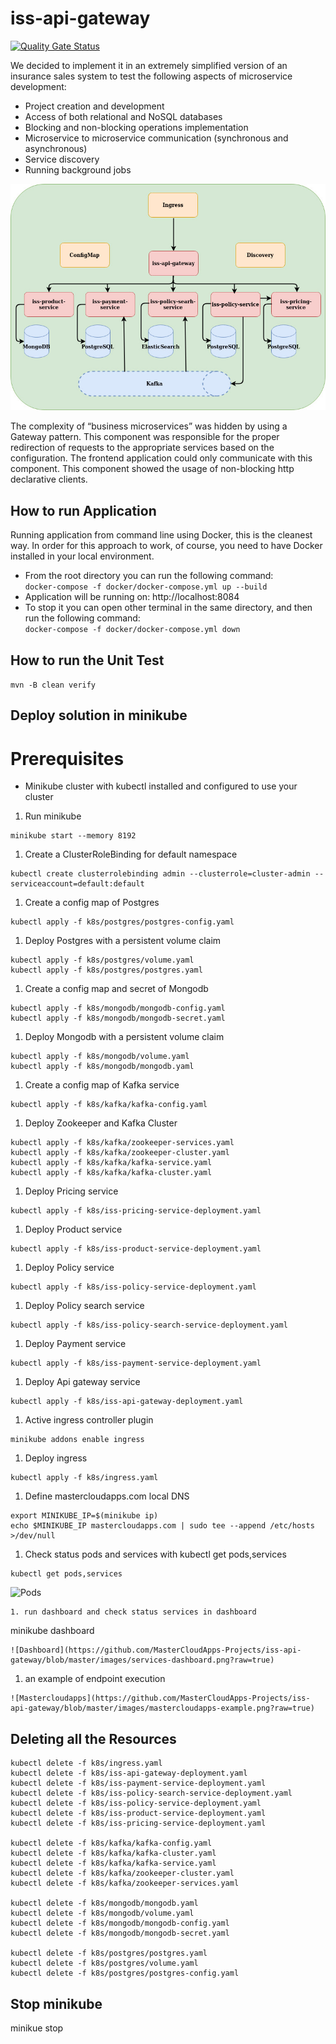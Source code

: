 # iss-api-gateway

[![Quality Gate Status](https://sonarcloud.io/api/project_badges/measure?project=iss-api-gateway&metric=alert_status)](https://sonarcloud.io/dashboard?id=iss-api-gateway)

We decided to implement it in an extremely simplified version of an insurance sales system to test the following aspects of microservice development:

* Project creation and development
* Access of both relational and NoSQL databases
* Blocking and non-blocking operations implementation
* Microservice to microservice communication (synchronous and asynchronous)
* Service discovery
* Running background jobs

![Architecture](https://github.com/MasterCloudApps-Projects/iss-api-gateway/blob/master/images/iss-architecture.jpg?raw=true)

The complexity of “business microservices” was hidden by using a Gateway pattern. This component was responsible for the proper redirection of requests to the appropriate services based on the configuration. The frontend application could only communicate with this component. This component showed the usage of non-blocking http declarative clients.

## How to run Application

Running application from command line using Docker, this is the cleanest way.
In order for this approach to work, of course, you need to have Docker installed in your local environment.

* From the root directory you can run the following command:<br/>
    ```docker-compose -f docker/docker-compose.yml up --build```
* Application will be running on: http://localhost:8084
* To stop it you can open other terminal in the same directory, and then run the following command:<br/>
    ```docker-compose -f docker/docker-compose.yml down```

## How to run the Unit Test

```mvn -B clean verify```

## Deploy solution in minikube

# Prerequisites

- Minikube cluster with kubectl installed and configured to use your cluster

1. Run minikube
```
minikube start --memory 8192
```
1. Create a ClusterRoleBinding for default namespace
```
kubectl create clusterrolebinding admin --clusterrole=cluster-admin --serviceaccount=default:default
```
1. Create a config map of Postgres
```
kubectl apply -f k8s/postgres/postgres-config.yaml
```
1. Deploy Postgres with a persistent volume claim
```
kubectl apply -f k8s/postgres/volume.yaml
kubectl apply -f k8s/postgres/postgres.yaml
```
1. Create a config map and secret of Mongodb
```
kubectl apply -f k8s/mongodb/mongodb-config.yaml
kubectl apply -f k8s/mongodb/mongodb-secret.yaml
```
1. Deploy Mongodb with a persistent volume claim
```
kubectl apply -f k8s/mongodb/volume.yaml
kubectl apply -f k8s/mongodb/mongodb.yaml
```
1. Create a config map of Kafka service
```
kubectl apply -f k8s/kafka/kafka-config.yaml
```
1. Deploy Zookeeper and Kafka Cluster
```
kubectl apply -f k8s/kafka/zookeeper-services.yaml
kubectl apply -f k8s/kafka/zookeeper-cluster.yaml
kubectl apply -f k8s/kafka/kafka-service.yaml
kubectl apply -f k8s/kafka/kafka-cluster.yaml
```
1. Deploy Pricing service
```
kubectl apply -f k8s/iss-pricing-service-deployment.yaml
```
1. Deploy Product service
```
kubectl apply -f k8s/iss-product-service-deployment.yaml
```
1. Deploy Policy service
```
kubectl apply -f k8s/iss-policy-service-deployment.yaml
```
1. Deploy Policy search service
```
kubectl apply -f k8s/iss-policy-search-service-deployment.yaml
```
1. Deploy Payment service
```
kubectl apply -f k8s/iss-payment-service-deployment.yaml
```
1. Deploy Api gateway service
```
kubectl apply -f k8s/iss-api-gateway-deployment.yaml
```
1. Active ingress controller plugin
```
minikube addons enable ingress
```
1. Deploy ingress
```
kubectl apply -f k8s/ingress.yaml
```
1. Define mastercloudapps.com local DNS
```
export MINIKUBE_IP=$(minikube ip)
echo $MINIKUBE_IP mastercloudapps.com | sudo tee --append /etc/hosts >/dev/null
```
1. Check status pods and services with kubectl get pods,services
```
kubectl get pods,services
```
![Pods](https://github.com/MasterCloudApps-Projects/iss-api-gateway/blob/master/images/pods-services.png?raw=true)
```
1. run dashboard and check status services in dashboard
```
minikube dashboard
```
![Dashboard](https://github.com/MasterCloudApps-Projects/iss-api-gateway/blob/master/images/services-dashboard.png?raw=true)

```
1. an example of endpoint execution
```
![Mastercloudapps](https://github.com/MasterCloudApps-Projects/iss-api-gateway/blob/master/images/mastercloudapps-example.png?raw=true)
```

## Deleting all the Resources
```
kubectl delete -f k8s/ingress.yaml
kubectl delete -f k8s/iss-api-gateway-deployment.yaml
kubectl delete -f k8s/iss-payment-service-deployment.yaml
kubectl delete -f k8s/iss-policy-search-service-deployment.yaml
kubectl delete -f k8s/iss-policy-service-deployment.yaml
kubectl delete -f k8s/iss-product-service-deployment.yaml
kubectl delete -f k8s/iss-pricing-service-deployment.yaml

kubectl delete -f k8s/kafka/kafka-config.yaml
kubectl delete -f k8s/kafka/kafka-cluster.yaml
kubectl delete -f k8s/kafka/kafka-service.yaml
kubectl delete -f k8s/kafka/zookeeper-cluster.yaml
kubectl delete -f k8s/kafka/zookeeper-services.yaml

kubectl delete -f k8s/mongodb/mongodb.yaml
kubectl delete -f k8s/mongodb/volume.yaml
kubectl delete -f k8s/mongodb/mongodb-config.yaml
kubectl delete -f k8s/mongodb/mongodb-secret.yaml

kubectl delete -f k8s/postgres/postgres.yaml
kubectl delete -f k8s/postgres/volume.yaml
kubectl delete -f k8s/postgres/postgres-config.yaml

```
## Stop minikube
minikue stop